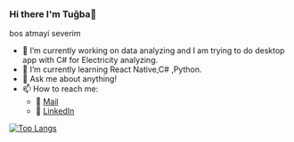 ### Hi there  I'm Tuğba👋

bos atmayi severim



- 🔭 I’m currently working on data analyzing and I am trying to do desktop app with C# for Electricity analyzing.
- 🌱 I’m currently learning React Native,C# ,Python.
- 💬 Ask me about anything!
- 📫 How to reach me: 
    - :incoming_envelope:  [Mail](tgbaozkn1995@gmail.com)
    - :mag_right: [LinkedIn](https://www.linkedin.com/in/tugba-ozkan-270076112/)
    
[![Top Langs](https://github-readme-stats.vercel.app/api/top-langs/?username=tgbaozkn)](https://github.com/tgbaozkn/github-readme-stats)

